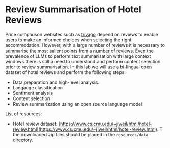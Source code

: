 # Review Summarisation of Hotel Reviews

Price comparison websites such as [trivago](http://company.trivago.com) depend on reviews to enable users to make an informed choices when selecting the right accommodation. However, with a large number of reviews it is necessary to summarise the most salient points from a number of reviews. Even the prevalence of LLMs to perform text summarisation with large context windows there is still a need to understand and perform content selection prior to review summarisation. In this lab we will use a bi-lingual open dataset of hotel reviews and perform the following steps:

* Data preparation and high-level analysis.
* Langauge classification 
* Sentiment analysis 
* Content selection
* Review summarization using an open source language model

List of resources:

* Hotel review dataset: [https://www.cs.cmu.edu/~jiweil/html/hotel-review.html](https://www.cs.cmu.edu/~jiweil/html/hotel-review.html). T
the downloaded zip files should be placed in the `resources/data` directory.
